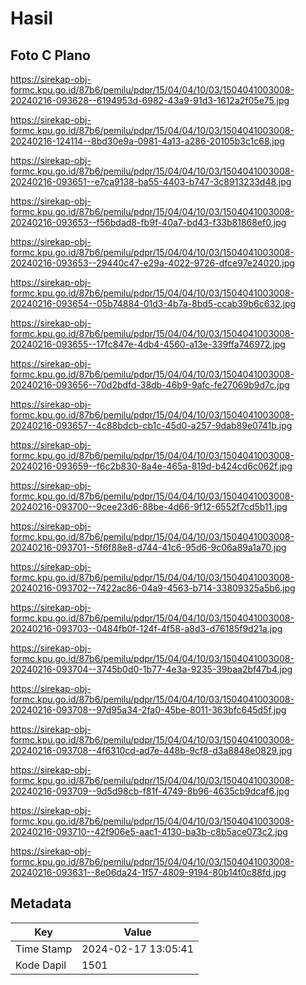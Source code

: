 # Hasil

## Foto C Plano

https://sirekap-obj-formc.kpu.go.id/87b6/pemilu/pdpr/15/04/04/10/03/1504041003008-20240216-093628--6194953d-6982-43a9-91d3-1612a2f05e75.jpg

https://sirekap-obj-formc.kpu.go.id/87b6/pemilu/pdpr/15/04/04/10/03/1504041003008-20240216-124114--8bd30e9a-0981-4a13-a286-20105b3c1c68.jpg

https://sirekap-obj-formc.kpu.go.id/87b6/pemilu/pdpr/15/04/04/10/03/1504041003008-20240216-093651--e7ca9138-ba55-4403-b747-3c8913233d48.jpg

https://sirekap-obj-formc.kpu.go.id/87b6/pemilu/pdpr/15/04/04/10/03/1504041003008-20240216-093653--f56bdad8-fb9f-40a7-bd43-f33b81868ef0.jpg

https://sirekap-obj-formc.kpu.go.id/87b6/pemilu/pdpr/15/04/04/10/03/1504041003008-20240216-093653--29440c47-e29a-4022-9726-dfce97e24020.jpg

https://sirekap-obj-formc.kpu.go.id/87b6/pemilu/pdpr/15/04/04/10/03/1504041003008-20240216-093654--05b74884-01d3-4b7a-8bd5-ccab39b6c632.jpg

https://sirekap-obj-formc.kpu.go.id/87b6/pemilu/pdpr/15/04/04/10/03/1504041003008-20240216-093655--17fc847e-4db4-4560-a13e-339ffa746972.jpg

https://sirekap-obj-formc.kpu.go.id/87b6/pemilu/pdpr/15/04/04/10/03/1504041003008-20240216-093656--70d2bdfd-38db-46b9-9afc-fe27069b9d7c.jpg

https://sirekap-obj-formc.kpu.go.id/87b6/pemilu/pdpr/15/04/04/10/03/1504041003008-20240216-093657--4c88bdcb-cb1c-45d0-a257-9dab89e0741b.jpg

https://sirekap-obj-formc.kpu.go.id/87b6/pemilu/pdpr/15/04/04/10/03/1504041003008-20240216-093659--f6c2b830-8a4e-465a-819d-b424cd6c062f.jpg

https://sirekap-obj-formc.kpu.go.id/87b6/pemilu/pdpr/15/04/04/10/03/1504041003008-20240216-093700--9cee23d6-88be-4d66-9f12-6552f7cd5b11.jpg

https://sirekap-obj-formc.kpu.go.id/87b6/pemilu/pdpr/15/04/04/10/03/1504041003008-20240216-093701--5f6f88e8-d744-41c6-95d6-9c06a89a1a70.jpg

https://sirekap-obj-formc.kpu.go.id/87b6/pemilu/pdpr/15/04/04/10/03/1504041003008-20240216-093702--7422ac86-04a9-4563-b714-33809325a5b6.jpg

https://sirekap-obj-formc.kpu.go.id/87b6/pemilu/pdpr/15/04/04/10/03/1504041003008-20240216-093703--0484fb0f-124f-4f58-a8d3-d76185f9d21a.jpg

https://sirekap-obj-formc.kpu.go.id/87b6/pemilu/pdpr/15/04/04/10/03/1504041003008-20240216-093704--3745b0d0-1b77-4e3a-9235-39baa2bf47b4.jpg

https://sirekap-obj-formc.kpu.go.id/87b6/pemilu/pdpr/15/04/04/10/03/1504041003008-20240216-093708--97d95a34-2fa0-45be-8011-363bfc645d5f.jpg

https://sirekap-obj-formc.kpu.go.id/87b6/pemilu/pdpr/15/04/04/10/03/1504041003008-20240216-093708--4f6310cd-ad7e-448b-9cf8-d3a8848e0829.jpg

https://sirekap-obj-formc.kpu.go.id/87b6/pemilu/pdpr/15/04/04/10/03/1504041003008-20240216-093709--9d5d98cb-f81f-4749-8b96-4635cb9dcaf6.jpg

https://sirekap-obj-formc.kpu.go.id/87b6/pemilu/pdpr/15/04/04/10/03/1504041003008-20240216-093710--42f906e5-aac1-4130-ba3b-c8b5ace073c2.jpg

https://sirekap-obj-formc.kpu.go.id/87b6/pemilu/pdpr/15/04/04/10/03/1504041003008-20240216-093631--8e06da24-1f57-4809-9194-80b14f0c88fd.jpg


## Metadata

| Key        | Value               |
| ---------- | ------------------- |
| Time Stamp | 2024-02-17 13:05:41 |
| Kode Dapil | 1501                |



